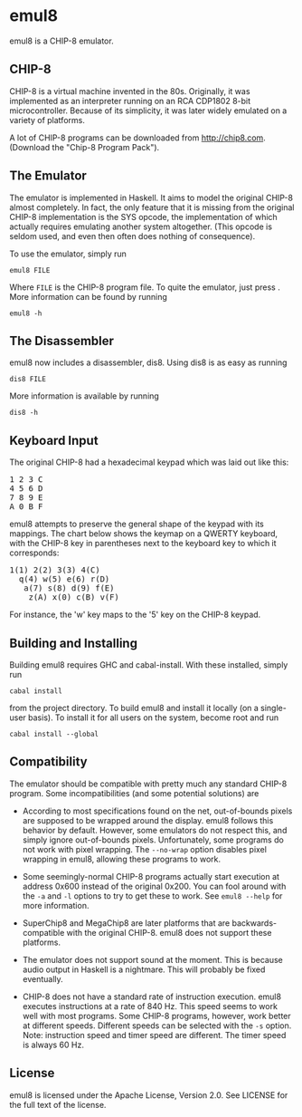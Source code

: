 emul8
=====

emul8 is a CHIP-8 emulator.


CHIP-8
------

CHIP-8 is a virtual machine invented in the 80s. Originally, it was implemented
as an interpreter running on an RCA CDP1802 8-bit microcontroller. Because of
its simplicity, it was later widely emulated on a variety of platforms.

A lot of CHIP-8 programs can be downloaded from <http://chip8.com>. (Download
the "Chip-8 Program Pack").


The Emulator
------------

The emulator is implemented in Haskell. It aims to model the original CHIP-8
almost completely. In fact, the only feature that it is missing from the
original CHIP-8 implementation is the SYS opcode, the implementation of which
actually requires emulating another system altogether. (This opcode is seldom
used, and even then often does nothing of consequence).

To use the emulator, simply run

    emul8 FILE

Where `FILE` is the CHIP-8 program file. To quite the emulator, just press
<ESC>. More information can be found by running

    emul8 -h


The Disassembler
---------------

emul8 now includes a disassembler, dis8. Using dis8 is as easy as running

    dis8 FILE

More information is available by running

    dis8 -h


Keyboard Input
--------------

The original CHIP-8 had a hexadecimal keypad which was laid out like this:

<pre>
1 2 3 C
4 5 6 D
7 8 9 E
A 0 B F
</pre>

emul8 attempts to preserve the general shape of the keypad with its
mappings. The chart below shows the keymap on a QWERTY keyboard, with the CHIP-8
key in parentheses next to the keyboard key to which it corresponds:

<pre>
1(1) 2(2) 3(3) 4(C)
  q(4) w(5) e(6) r(D)
   a(7) s(8) d(9) f(E)
    z(A) x(0) c(B) v(F)
</pre>

For instance, the 'w' key maps to the '5' key on the CHIP-8 keypad.


Building and Installing
-----------------------

Building emul8 requires GHC and cabal-install. With these installed, simply run

    cabal install

from the project directory. To build emul8 and install it locally (on a
single-user basis). To install it for all users on the system, become root and
run

    cabal install --global


Compatibility
-------------

The emulator should be compatible with pretty much any standard CHIP-8
program. Some incompatibilities (and some potential solutions) are

- According to most specifications found on the net, out-of-bounds pixels are
  supposed to be wrapped around the display. emul8 follows this behavior by
  default. However, some emulators do not respect this, and simply ignore
  out-of-bounds pixels. Unfortunately, some programs do not work with pixel
  wrapping. The `--no-wrap` option disables pixel wrapping in emul8, allowing
  these programs to work.

- Some seemingly-normal CHIP-8 programs actually start execution at address
  0x600 instead of the original 0x200. You can fool around with the `-a` and
  `-l` options to try to get these to work. See `emul8 --help` for more
  information.

- SuperChip8 and MegaChip8 are later platforms that are backwards-compatible
  with the original CHIP-8. emul8 does not support these platforms.

- The emulator does not support sound at the moment. This is because audio
  output in Haskell is a nightmare. This will probably be fixed eventually.

- CHIP-8 does not have a standard rate of instruction execution. emul8 executes
  instructions at a rate of 840 Hz. This speed seems to work well with most
  programs. Some CHIP-8 programs, however, work better at different
  speeds. Different speeds can be selected with the `-s` option. Note:
  instruction speed and timer speed are different. The timer speed is always 60
  Hz.


License
-------

emul8 is licensed under the Apache License, Version 2.0. See LICENSE for the
full text of the license.

